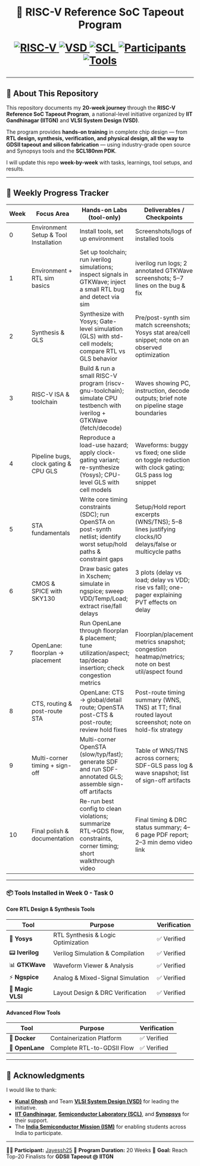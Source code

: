 <h1 align="center">
🚀 RISC-V Reference SoC Tapeout Program  

<p align="center">

</p>
<p align="center">
  <a href="https://riscv.org/">
    <img src="https://img.shields.io/badge/RISC--V-Open%20ISA-blue?style=flat-square&logo=risc-v" alt="RISC-V"/>
  </a>
  <a href="https://www.vlsisystemdesign.com/soc-labs/">
    <img src="https://img.shields.io/badge/VSD-Initiative-orange?style=flat-square" alt="VSD"/>
  </a>
  <a href="https://www.scl.gov.in/">
  <img src="https://img.shields.io/badge/SCL-Tapeout-blue?style=flat-square" alt="SCL"/>
</a>
<a href="#">
  <img src="https://img.shields.io/badge/Participants-3500%2B-orange?style=flat-square" alt="Participants"/>
</a>
<a href="http://opencircuitdesign.com/">
  <img src="https://img.shields.io/badge/Tools-Open--Source-green?style=flat-square" alt="Tools"/>
</a>
</p>




---

## 📖 About This Repository  

This repository documents my **20-week journey** through the **RISC-V Reference SoC Tapeout Program**, a national-level initiative organized by **IIT Gandhinagar (IITGN)** and **VLSI System Design (VSD)**.  

The program provides **hands-on training** in complete chip design — from **RTL design, synthesis, verification, and physical design, all the way to GDSII tapeout and silicon fabrication** — using industry-grade open source and Synopsys tools and the **SCL180nm PDK**.  

I will update this repo **week-by-week** with tasks, learnings, tool setups, and results.  

---

## 📅 Weekly Progress Tracker  

| Week | Focus Area                            | Hands-on Labs (tool-only)                                                                                                 | Deliverables / Checkpoints                                                                            | Status       |
| ---- | ------------------------------------- | ------------------------------------------------------------------------------------------------------------------------- | ----------------------------------------------------------------------------------------------------- | ------------ |
| 0    | Environment Setup & Tool Installation | Install tools, set up environment                                                                                         | Screenshots/logs of installed tools                                                                   | ✅ Completed  |
| 1    | Environment + RTL sim basics          | Set up toolchain; run iverilog simulations; inspect signals in GTKWave; inject a small RTL bug and detect via sim         | iverilog run logs; 2 annotated GTKWave screenshots; 5–7 lines on the bug & fix                        | ✅ Completed |
| 2    | Synthesis & GLS                       | Synthesize with Yosys; Gate-level simulation (GLS) with std-cell models; compare RTL vs GLS behavior                      | Pre/post-synth sim match screenshots; Yosys stat area/cell snippet; note on an observed optimization  | ✅ Completed  |
| 3    | RISC-V ISA & toolchain                | Build & run a small RISC-V program (riscv-gnu-toolchain); simulate CPU testbench with iverilog + GTKWave (fetch/decode)   | Waves showing PC, instruction, decode outputs; brief note on pipeline stage boundaries                | ✅ Completed  |
| 4    | Pipeline bugs, clock gating & CPU GLS | Reproduce a load-use hazard; apply clock-gating variant; re-synthesize (Yosys); CPU-level GLS with cell models            | Waveforms: buggy vs fixed; one slide on toggle reduction with clock gating; GLS pass log snippet      | 🔜 Upcoming  |
| 5    | STA fundamentals                      | Write core timing constraints (SDC); run OpenSTA on post-synth netlist; identify worst setup/hold paths & constraint gaps | Setup/Hold report excerpts (WNS/TNS); 5–8 lines justifying clocks/IO delays/false or multicycle paths | 🔜 Upcoming  |
| 6    | CMOS & SPICE with SKY130              | Draw basic gates in Xschem; simulate in ngspice; sweep VDD/Temp/Load; extract rise/fall delays                            | 3 plots (delay vs load; delay vs VDD; rise vs fall); one-pager explaining PVT effects on delay        | 🔜 Upcoming  |
| 7    | OpenLane: floorplan → placement       | Run OpenLane through floorplan & placement; tune utilization/aspect; tap/decap insertion; check congestion metrics        | Floorplan/placement metrics snapshot; congestion heatmap/metrics; note on best util/aspect found      | 🔜 Upcoming  |
| 8    | CTS, routing & post-route STA         | OpenLane: CTS → global/detail route; OpenSTA post-CTS & post-route; review hold fixes                                     | Post-route timing summary (WNS, TNS) at TT; final routed layout screenshot; note on hold-fix strategy | 🔜 Upcoming  |
| 9    | Multi-corner timing + sign-off        | Multi-corner OpenSTA (slow/typ/fast); generate SDF and run SDF-annotated GLS; assemble sign-off artifacts                 | Table of WNS/TNS across corners; SDF-GLS pass log & wave snapshot; list of sign-off artifacts         | 🔜 Upcoming  |
| 10   | Final polish & documentation          | Re-run best config to clean violations; summarize RTL→GDS flow, constraints, corner timing; short walkthrough video       | Final timing & DRC status summary; 4–6 page PDF report; 2–3 min demo video link                       | 🔜 Upcoming  |


---
### 📦 **Tools Installed in Week 0 - Task 0**

#### **Core RTL Design & Synthesis Tools**

| Tool | Purpose | Verification |
|------|---------|--------------|
| 🧠 **Yosys** | RTL Synthesis & Logic Optimization | ✅ Verified |
| 📟 **Iverilog** | Verilog Simulation & Compilation | ✅ Verified |
| 📊 **GTKWave** | Waveform Viewer & Analysis | ✅ Verified |
| ⚡ **Ngspice** | Analog & Mixed-Signal Simulation | ✅ Verified |
| 🎨 **Magic VLSI** | Layout Design & DRC Verification | ✅ Verified |

#### **Advanced Flow Tools**

| Tool | Purpose | Verification |
|------|---------|--------------|
| 🐳 **Docker** | Containerization Platform | ✅ Verified |
| 🌊 **OpenLane** | Complete RTL-to-GDSII Flow | ✅ Verified |
---

## 🙏 Acknowledgments

I would like to thank:

* [**Kunal Ghosh**](https://github.com/kunalg123) and Team **[VLSI System Design (VSD)](https://vsdiat.vlsisystemdesign.com/)** for leading the initiative.
* [**IIT Gandhinagar**](https://iitgn.ac.in/), [**Semiconductor Laboratory (SCL)**](https://www.scl.gov.in/), and [**Synopsys**](https://www.synopsys.com/) for their support.  
* The [**India Semiconductor Mission (ISM)**](https://ism.gov.in/) for enabling students across India to participate.

---

👨‍💻 **Participant:** [Jayessh25](https://github.com/Jayessh25)
📅 **Program Duration:** 20 Weeks
🎯 **Goal:** Reach Top-20 Finalists for **GDSII Tapeout @ IITGN**

